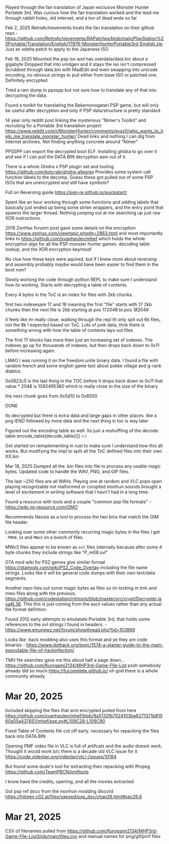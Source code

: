 Played through the fan translation of Japan exclusive Monster Hunter Portable 3rd. Was curious how the fan translation worked and the lead me through rabbit holes, old internet, and a ton of dead ends so far

Feb 2, 2025
RetroAchievements hosts the fan translation on their github repo - https://github.com/RetroAchievements/RAPatches/blob/main/PlayStation%20Portable/Translation/English/17976-MonsterHunterPortable3rd-English.zip
Just an xdelta patch to apply to the Japanese ISO

Feb 18, 2025
Mounted the psp iso and has userdata/data.bin about a gigabyte
Dropped that into umdgen and it stays the iso isn't compressed
Scrubbed through data.bin with MadEdit and even swapping into unicode encoding, no obvious strings to pull either from base ISO or patched one. Definitely encrypted.

Tried a ram dump in ppsspp but not sure how to translate any of that into decrypting the data.

Found a toolkit for translating the Bakemonogatari PSP game, but will only be useful after decryption and only if PSP data/structure is pretty standard.

14 year only reddit post linking the mysterious "Nimer's Toolkit" and recruiting for a Portable 3rd translation project
https://www.reddit.com/r/MonsterHunter/comments/eyaz0/who_wants_to_help_me_translate_monster_hunter/
Dead links and nothing I can dig from internet archives. Not finding anything concrete around "Nimer"

PPSSPP can export the decrypted boot ELF. Installing ghidra to go over it and see if I can pull the DATA.BIN decryption asm out of it

There is a whole Ghidra x PSP plugin set and tooling https://github.com/kotcrab/ghidra-allegrex
Provides some system call function labels to the decomp. Guess these got pulled out of some PSP ISOs that are unencrypted and still have symbols?

Full on Reversing guide https://psp-re.github.io/quickstart/

Spent like an hour working through some functions and adding labels that basically just ended up being some strlen wrappers, and the entry point that spawns the larger thread.
Nothing jumping out at me searching up just raw XOR instructions.

2016 ZenHax forumn post gave some details on the encryption
https://www.zenhax.com/viewtopic.php@t=2863.html
and most importantly links to https://github.com/svanheulen/mhef which holds the whole encryption algo for all the PSP monster hunter games.
decoding table lookup, and the XOR encryption key/mod!

No clue how these keys were aquired, but if I knew more about reversing and assembly probably maybe would have been easier to find them in the boot rom?

Slowly working the code through python REPL to make sure I understand how its working.
Starts with decrypting a table of contents.

Every 4 bytes in the ToC is an index for files with 2kb chunks.

first two indexesare 17 and 18 meaning the first "file" starts with 17 2kb chunks then the next file is 2kb starting at pos 17*2048 to pos 18*2048

it feels like im really close. walking through the repl itt only spit out 6k files, not the 8k I expected based on ToC.
Lots of junk data, thnk there is something wrong with how the table of contents lays out files

The first 17 blocks has more then just an increasing set of indexes. The indexes go up for thousands of indexes, but then drops back down to 0x11 before increasing again.

LMAO I was running it on the freedom unite binary data. I found a file with random french and some english game text about pokke village and g-rank diablos.

0x0823c5 is the last thing in the TOC before it drops back down to 0x11
that value * 2048 is 1092495360 which is really close to the size of the binary

the next chunk goes from 0x5d10 to 0x8550

DONE

Its decrypted but there is extra data and large gaps in other places. like a png IEND followed by more data and the next thing in toc is way later

Figured out the encoding table as well. Its just a reshuffling of the decode table
encode_table[decode_table[i]] = i

Got started on reimplementing in rust to make sure I understand how this all works.
But modifying the impl to split all the ToC defined files into their own XX.bin

Mar 18, 2025
Dumped all the .bin files into file to process any usable magic bytes. Updated code to handle the WAV, PNG, and GIF files.

The last ~250 files are all WAVs. Playing one at random and VLC pops open playing recognizable not malformed or corupted monhun sounds brought a level of excitement in writing software that I havn't had in a long time.

Found a resource with tools and a couple "common psp file formats" - https://wiki.vg-resource.com/GMO

Recommends Neosis as a tool to process the two bins that match the GIM file header.

Looking over some other commonly recurring magic bytes in the files I get `.TMH0.14` and `MWo3` on a bunch of files.

MWo3 files appear to be known as `ovl` files internally because after some 4 byte chunks they include strings like "P_m08.ovl"

GTA mod wiki for PS2 games give similar format https://gtamods.com/wiki/PS2_Code_Overlay including the file name strings. Looks like it will be general code dumps with their own text/data segments.

Another repo lists out some magic bytes as files so im locking in tmh and mwo files along with the previous. https://github.com/codestation/mhtools/blob/master/src/crypt/Decrypter.java#L36. This this is just coming from the ascii values rather than any actual file format defintion.

Found 2012 early attempts to emulatate Portable 3rd, that holds some references to the ovl strings I found in headers. - https://www.emunewz.net/forum/showthread.php?tid=103869

Looks like .hack modding also uses this format and ye they are code binaries - https://www.dothack.org/topic/1574-a-starter-guide-to-the-main-executable-file-of-hackinfection/

TMH file searches gave me this about half a page down...
https://github.com/Kurogami2134/MHP3rd-Game-FIle-List pssh somebody already did so much
https://fucomplete.github.io/ oh god there is a whole community already 

# Mar 20, 2025
Included skipping the files that arnt encrypted pulled from here https://github.com/svanheulen/mhef/blob/8a5132fb7024103ba6271371b81060a55a437651/mhef/psp.py#L109C28-L109C90

Fixed Table of Contents file cut off early. necessary for repacking the files back into DATA.BIN

Opening PMF video file in VLC is full of artifcats and the audio doesnt work. Thought it would work b/c there is a decade old VLC issue for it https://code.videolan.org/videolan/vlc/-/issues/10184

But found some dude's tool for extracting then repacking with ffmpeg https://github.com/TeamPBCN/pmftools

I know have the credits, opening, and all the movies extracted.

Got psp ref docs from the monhun modding discord https://hitmen.c02.at/files/yapspd/psp_doc/chap26.html#sec26.8

# Mar 21, 2025
CSV of filenames pulled from https://github.com/Kurogami2134/MHP3rd-Game-FIle-List/blob/main/files.csv and manual names for png/gif/pmf files